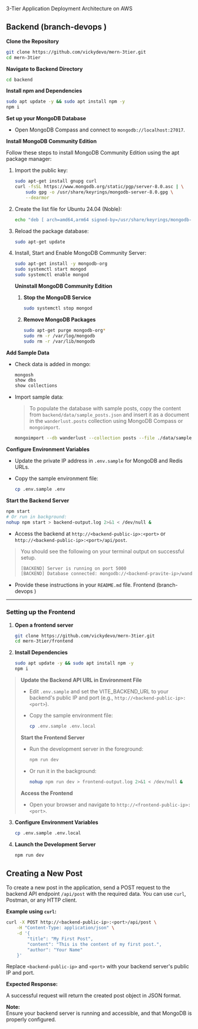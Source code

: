 3-Tier Application Deployment Architecture on AWS

Backend (branch-devops )
------------------------
**Clone the Repository**

```bash
git clone https://github.com/vickydevo/mern-3tier.git
cd mern-3tier
```

**Navigate to Backend Directory**

```bash
cd backend
```

**Install npm and Dependencies**

```bash
sudo apt update -y && sudo apt install npm -y
npm i
```

**Set up your MongoDB Database**

- Open MongoDB Compass and connect to `mongodb://localhost:27017`.

**Install MongoDB Community Edition**

Follow these steps to install MongoDB Community Edition using the apt package manager:

1. Import the public key:

    ```bash
    sudo apt-get install gnupg curl
    curl -fsSL https://www.mongodb.org/static/pgp/server-8.0.asc | \
        sudo gpg -o /usr/share/keyrings/mongodb-server-8.0.gpg \
        --dearmor
    ```

2. Create the list file for Ubuntu 24.04 (Noble):

    ```bash
    echo "deb [ arch=amd64,arm64 signed-by=/usr/share/keyrings/mongodb-server-8.0.gpg ] https://repo.mongodb.org/apt/ubuntu noble/mongodb-org/8.0 multiverse" | sudo tee /etc/apt/sources.list.d/mongodb-org-8.0.list
    ```

3. Reload the package database:

    ```bash
    sudo apt-get update
    ```

4. Install, Start and Enable MongoDB Community Server:

    ```bash
    sudo apt-get install -y mongodb-org
    sudo systemctl start mongod
    sudo systemctl enable mongod
    ```
    **Uninstall MongoDB Community Edition**

    1. **Stop the MongoDB Service**

        ```bash
        sudo systemctl stop mongod
        ```

    2. **Remove MongoDB Packages**

        ```bash
        sudo apt-get purge mongodb-org*
        sudo rm -r /var/log/mongodb
        sudo rm -r /var/lib/mongodb
        ```

**Add Sample Data**

- Check data is added in mongo:

  ```bash
  mongosh
  show dbs
  show collections
  ```

- Import sample data:

  > To populate the database with sample posts, copy the content from `backend/data/sample_posts.json` and insert it as a document in the `wanderlust.posts` collection using MongoDB Compass or `mongoimport`.

  ```bash
  mongoimport --db wanderlust --collection posts --file ./data/sample_posts.json --jsonArray
  ```

**Configure Environment Variables**

- Update the private IP address in `.env.sample` for MongoDB and Redis URLs.
- Copy the sample environment file:

  ```bash
  cp .env.sample .env
  ```

**Start the Backend Server**

```bash
npm start
# Or run in background:
nohup npm start > backend-output.log 2>&1 < /dev/null &
```

- Access the backend at `http://<backend-public-ip>:<port>` or `http://<backend-public-ip>:<port>/api/post`.
 > You should see the following on your terminal output on successful setup.
   >
   > ```bash
   > [BACKEND] Server is running on port 5000
   > [BACKEND] Database connected: mongodb://<backend-pravite-ip>/wanderlust
   >

- Provide these instructions in your `README.md` file.
Frontend (branch-devops )
------------------------
### Setting up the Frontend

1. **Open a frontend server**

   ```bash 
   git clone https://github.com/vickydevo/mern-3tier.git
   cd mern-3tier/frontend
   ```

2. **Install Dependencies**

   ```bash
   sudo apt update -y && sudo apt install npm -y
   npm i
   ```
> **Update the Backend API URL in Environment File**
>
> - Edit `.env.sample` and set the VITE_BACKEND_URL to your backend's public IP and port (e.g., `http://<backend-public-ip>:<port>`).
> - Copy the sample environment file:
>
>   ```bash
>   cp .env.sample .env.local
>   ```
>
> **Start the Frontend Server**
>
> - Run the development server in the foreground:
>
>   ```bash
>   npm run dev
>   ```
>
> - Or run it in the background:
>
>   ```bash
>   nohup npm run dev > frontend-output.log 2>&1 < /dev/null &
>   ```
>
> **Access the Frontend**
>
> - Open your browser and navigate to `http://<frontend-public-ip>:<port>`.
3. **Configure Environment Variables**

   ```bash
   cp .env.sample .env.local
   ```

4. **Launch the Development Server**

   ```bash
   npm run dev
   ```

## Creating a New Post

To create a new post in the application, send a POST request to the backend API endpoint `/api/post` with the required data. You can use `curl`, Postman, or any HTTP client.

**Example using `curl`:**

```bash
curl -X POST http://<backend-public-ip>:<port>/api/post \
    -H "Content-Type: application/json" \
    -d '{
        "title": "My First Post",
        "content": "This is the content of my first post.",
        "author": "Your Name"
    }'
```

Replace `<backend-public-ip>` and `<port>` with your backend server's public IP and port.

**Expected Response:**

A successful request will return the created post object in JSON format.

**Note:**  
Ensure your backend server is running and accessible, and that MongoDB is properly configured.
